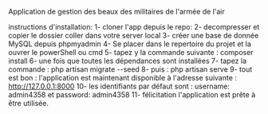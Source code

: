 Application de gestion des beaux des militaires de l'armée de l'air

instructions d'installation:
1- cloner l'app depuis le repo: 
2- decompresser et copier le dossier coller dans votre server local
3- créer une base de donnée  MySQL depuis phpmyadmin
4- Se placer dans le repertoire du projet et la ouvrer le powerShell ou cmd
5- tapez y la commande suivante : composer install
6- une fois que toutes les dépendances sont installées
7- tapez la commande : php artisan migrate --seed
8- puis : php artisan serve
9- tout est bon : l'application est maintenant disponible à l'adresse suivante : http://127.0.0.1:8000
10- les identifiants par défaut sont : username: admin4358 et password: admin4358
11- félicitation l'application est prête à être utilisée.

